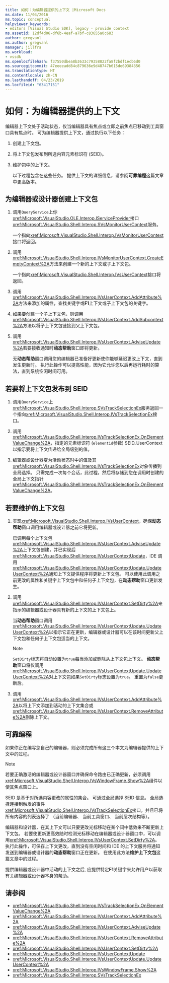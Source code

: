 ```yaml
---
title: 如何：为编辑器提供的上下文 |Microsoft Docs
ms.date: 11/04/2016
ms.topic: conceptual
helpviewer_keywords:
- editors [Visual Studio SDK], legacy - provide context
ms.assetid: 12df4d06-df6b-4eaf-a7bf-c83655a0c683
author: gregvanl
ms.author: gregvanl
manager: jillfra
ms.workload:
- vssdk
ms.openlocfilehash: f37550dbea8b3633c79358822fa8f2bdf1ecb6d0
ms.sourcegitcommit: 47eeeeadd84c879636e9d48747b615de69384356
ms.translationtype: HT
ms.contentlocale: zh-CN
ms.lasthandoff: 04/23/2019
ms.locfileid: "63417151"
---
```

# <a name="how-to-provide-context-for-editors"></a>如何：为编辑器提供的上下文
编辑器上下文处于活动状态，仅当编辑器具有焦点或立即之前焦点已移动到工具窗口具有焦点时。 可为编辑器提供上下文，通过执行以下任务：

1. 创建上下文包。

2. 将上下文包发布到所选内容元素标识符 (SEID)。

3. 维护包中的上下文。

   以下过程包含在这些任务。 提供上下文的详细信息，请参阅**可靠编程**这篇文章中更高版本。

## <a name="to-create-a-context-bag-for-an-editor-or-a-designer"></a>为编辑器或设计器创建上下文包

1. 调用`QueryService`上你<xref:Microsoft.VisualStudio.OLE.Interop.IServiceProvider>接口<xref:Microsoft.VisualStudio.Shell.Interop.SVsMonitorUserContext>服务。

     一个指向<xref:Microsoft.VisualStudio.Shell.Interop.IVsMonitorUserContext>接口将返回。

2. 调用<xref:Microsoft.VisualStudio.Shell.Interop.IVsMonitorUserContext.CreateEmptyContext%2A>方法来创建一个新的上下文或子上下文包。

     一个指向<xref:Microsoft.VisualStudio.Shell.Interop.IVsUserContext>接口将返回。

3. 调用<xref:Microsoft.VisualStudio.Shell.Interop.IVsUserContext.AddAttribute%2A>方法来添加的属性，查找关键字或**F1**上下文或子上下文包的关键字。

4. 如果要创建一个子上下文包，则调用<xref:Microsoft.VisualStudio.Shell.Interop.IVsUserContext.AddSubcontext%2A>方法以将子上下文包链接到父上下文包。

5. 调用<xref:Microsoft.VisualStudio.Shell.Interop.IVsUserContext.AdviseUpdate%2A>若要接收通知时**动态帮助**窗口即将更新。

     无**动态帮助**窗口调用您的编辑器已准备好更新使你能够延迟更改上下文，直到发生更新时。 执行此操作可以提高性能，因为它允许您以后再运行耗时的算法，直到系统空闲时间可用。

## <a name="to-publish-the-context-bag-to-the-seid"></a>若要将上下文包发布到 SEID

1. 调用`QueryService`上<xref:Microsoft.VisualStudio.Shell.Interop.SVsTrackSelectionEx>服务返回一个指向<xref:Microsoft.VisualStudio.Shell.Interop.IVsTrackSelectionEx>接口。

2. 调用<xref:Microsoft.VisualStudio.Shell.Interop.IVsTrackSelectionEx.OnElementValueChange%2A>，指定的元素标识符 (`elementid`参数) SEID_UserContext 以指示要将上下文传递给全局级别的值。

3. 编辑器或设计器变为活动状态时中的值及其<xref:Microsoft.VisualStudio.Shell.Interop.IVsTrackSelectionEx>对象传播到全局选择。 只需完成一次每个会话，此过程，然后将存储到您在调用时创建的全局上下文指针<xref:Microsoft.VisualStudio.Shell.Interop.IVsTrackSelectionEx.OnElementValueChange%2A>。

## <a name="to-maintain-the-context-bag"></a>若要维护的上下文包

1. 实现<xref:Microsoft.VisualStudio.Shell.Interop.IVsUserContext>，确保**动态帮助**窗口调用编辑器或设计器之前它将更新。

     已调用每个上下文包<xref:Microsoft.VisualStudio.Shell.Interop.IVsUserContext.AdviseUpdate%2A>上下文包创建，并已实现后<xref:Microsoft.VisualStudio.Shell.Interop.IVsUserContextUpdate>，IDE 调用<xref:Microsoft.VisualStudio.Shell.Interop.IVsUserContextUpdate.UpdateUserContext%2A>通知上下文提供程序将更新上下文包。 可以使用此调用之前更改的属性和关键字上下文包中和任何子上下文包，在**动态帮助**窗口更新发生。

2. 调用<xref:Microsoft.VisualStudio.Shell.Interop.IVsUserContext.SetDirty%2A>来指示的编辑器或设计器具有新的上下文的上下文包上。

     当**动态帮助**窗口调用<xref:Microsoft.VisualStudio.Shell.Interop.IVsUserContextUpdate.UpdateUserContext%2A>以指示它正在更新，编辑器或设计器可以在该时间更新父上下文包和任何子上下文包适当的上下文。

    > [!NOTE]
    > `SetDirty`标志将自动设置为`true`每当添加或删除从上下文包上下文。 **动态帮助**窗口将仅调用<xref:Microsoft.VisualStudio.Shell.Interop.IVsUserContextUpdate.UpdateUserContext%2A>对上下文包如果`SetDirty`标志设置为`true`。 重置为`false`更新后。

3. 调用<xref:Microsoft.VisualStudio.Shell.Interop.IVsUserContext.AddAttribute%2A>以将上下文添加到活动的上下文集合或<xref:Microsoft.VisualStudio.Shell.Interop.IVsUserContext.RemoveAttribute%2A>删除上下文。

## <a name="robust-programming"></a>可靠编程
 如果你正在编写您自己的编辑器，则必须完成所有这三个本文为编辑器提供的上下文中的过程。

> [!NOTE]
> 若要正确激活的编辑器或设计器窗口并确保命令路由已正确更新，必须调用<xref:Microsoft.VisualStudio.Shell.Interop.IVsWindowFrame.Show%2A>组件以使其焦点窗口上。

 SEID 是基于对所选内容更改的属性的集合。 可通过全局选择 SEID 信息。 全局选择连接到触发的事件<xref:Microsoft.VisualStudio.Shell.Interop.IVsTrackSelectionEx>接口，并且已将所有内容的列表选择了 （当前编辑器、 当前工具窗口、 当前层次结构等）。

 编辑器和设计器，在其上下文可以只要更改光标移动在某个词中低效来不断更新上下文包。 若要使更新更高效随时检测光标移动在编辑器或设计器窗口中，可以调用<xref:Microsoft.VisualStudio.Shell.Interop.IVsUserContext.SetDirty%2A>。 执行此操作，可保存上下文更改，直到没有空闲时间和 IDE 的上下文服务将通知发送到编辑器或设计器的**动态帮助**窗口正在更新。 在使用此方法**维护上下文包**这篇文章中的过程。

 提供编辑器或设计器中活动的上下文之后, 应提供特定**F1**关键字来允许用户以获取有关编辑器或设计器本身的帮助。

## <a name="see-also"></a>请参阅
- <xref:Microsoft.VisualStudio.Shell.Interop.IVsTrackSelectionEx.OnElementValueChange%2A>
- <xref:Microsoft.VisualStudio.Shell.Interop.IVsUserContext.AddAttribute%2A>
- <xref:Microsoft.VisualStudio.Shell.Interop.IVsUserContext.AdviseUpdate%2A>
- <xref:Microsoft.VisualStudio.Shell.Interop.IVsUserContext.RemoveAttribute%2A>
- <xref:Microsoft.VisualStudio.Shell.Interop.IVsUserContext.SetDirty%2A>
- <xref:Microsoft.VisualStudio.Shell.Interop.IVsUserContextUpdate>
- <xref:Microsoft.VisualStudio.Shell.Interop.IVsUserContextUpdate.UpdateUserContext%2A>
- <xref:Microsoft.VisualStudio.Shell.Interop.IVsWindowFrame.Show%2A>
- <xref:Microsoft.VisualStudio.Shell.Interop.SVsTrackSelectionEx>